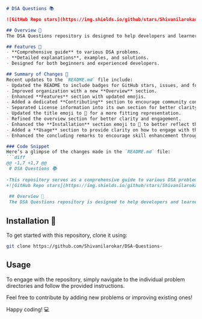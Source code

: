 ```markdown
# DSA Questions 📚

![GitHub Repo stars](https://img.shields.io/github/stars/Shivanilarokar/DSA-Questions-) ![GitHub issues](https://img.shields.io/github/issues/Shivanilarokar/DSA-Questions-) ![GitHub forks](https://img.shields.io/github/forks/Shivanilarokar/DSA-Questions-)

## Overview 🌟
The DSA Questions repository is designed to help developers and learners tackle various Data Structures and Algorithms (DSA) challenges. Each problem is structured to promote understanding and skill enhancement.

## Features 🚀
- **Comprehensive guide** to various DSA problems.
- **Detailed explanations**, examples, and solutions.
- Designed for both beginners and experienced developers.

## Summary of Changes 📝
Recent updates to the `README.md` file include:
- Updated the README to include badges for GitHub stars, issues, and forks, enhancing the visual appeal and providing quick metrics about the repository.
- Improved organization with a new **Overview** section.
- Enhanced **Features** section with updated emojis.
- Added a dedicated **Contributing** section to encourage community contributions.
- Separated License information into its own section for better clarity.
- Updated the title emoji to 📖 for a more fitting representation.
- Refined the overview section for better clarity and engagement.
- Enhanced the **Installation** section emoji to 🔧 to better reflect the setup process.
- Added a **Usage** section to provide clarity on how to engage with the repository.
- Enhanced the concluding remarks to encourage skill enhancement through DSA challenges. 🎉

### Code Snippet
Here’s a glimpse of the changes made in the `README.md` file:
```diff
@@ -1,7 +1,7 @@
 # DSA Questions 📚
 
-This repository serves as a comprehensive guide to various DSA problems, featuring explanations, examples, and solutions to enhance your coding skills.
+![GitHub Repo stars](https://img.shields.io/github/stars/Shivanilarokar/DSA-Questions-) ![GitHub issues](https://img.shields.io/github/issues/Shivanilarokar/DSA-Questions-) ![GitHub forks](https://img.shields.io/github/forks/Shivanilarokar/DSA-Questions-)
 
 ## Overview 🌟
 The DSA Questions repository is designed to help developers and learners tackle various Data Structures and Algorithms (DSA) challenges. Each problem is structured to promote understanding and skill enhancement.
```

## Installation 🔧
To get started with this repository, clone it using:
```bash
git clone https://github.com/Shivanilarokar/DSA-Questions-
```

## Usage
To engage with the repository, simply navigate to the individual problem directories and follow the provided instructions.

Feel free to contribute by adding new problems or improving existing ones! 

Happy coding! 💻
```